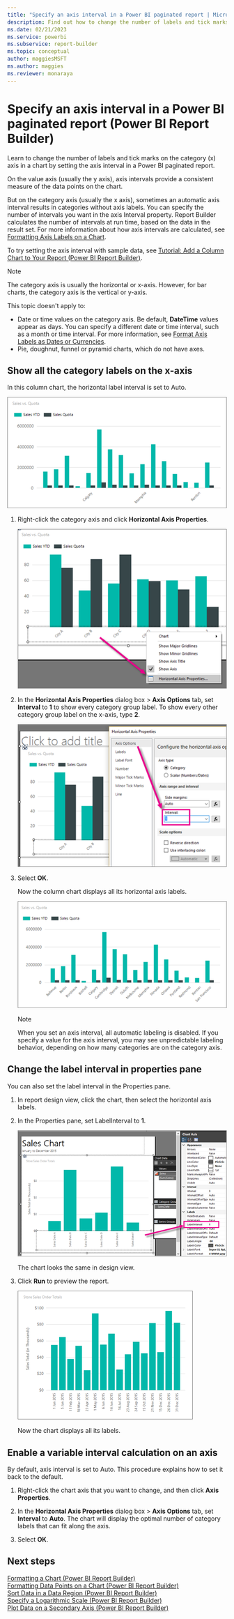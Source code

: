 ```yaml
---
title: "Specify an axis interval in a Power BI paginated report | Microsoft Docs"
description: Find out how to change the number of labels and tick marks on the category (x) axis in a chart in a Power BI paginated report by setting the axis interval in Power BI Report Builder.
ms.date: 02/21/2023
ms.service: powerbi
ms.subservice: report-builder
ms.topic: conceptual
author: maggiesMSFT
ms.author: maggies
ms.reviewer: monaraya
---
```

# Specify an axis interval in a Power BI paginated report (Power BI Report Builder)

Learn to change the number of labels and tick marks on the category (x) axis in a chart by setting the axis interval in a Power BI paginated report.
 
On the value axis (usually the y axis), axis intervals provide a consistent measure of the data points on the chart. 

But on the category axis (usually the x axis), sometimes an automatic axis interval results in categories without axis labels. You can specify the number of intervals you want in the axis Interval property. Report Builder calculates the number of intervals at run time, based on the data in the result set. For more information about how axis intervals are calculated, see [Formatting Axis Labels on a Chart](formatting-axis-labels-on-chart-report-builder.md).  

To try setting the axis interval with sample data, see [Tutorial: Add a Column Chart to Your Report (Power BI Report Builder)](/paginated-reports/tutorials/tutorial-add-column-chart-to-your-report-report-builder).
  
> [!NOTE]  
>  The category axis is usually the horizontal or x-axis. However, for bar charts, the category axis is the vertical or y-axis.  
>
> This topic doesn't apply to:
>-   Date or time values on the category axis. Be default, **DateTime** values appear as days. You can specify a different date or time interval, such as a month or time interval. For more information, see [Format Axis Labels as Dates or Currencies](format-axis-labels-as-dates-or-currencies-report-builder.md).  
>-  Pie, doughnut, funnel or pyramid charts, which do not have axes. 
  
## Show all the category labels on the x-axis  

In this column chart, the horizontal label interval is set to Auto.

![Screenshot showing report builder column chart preview with the x-axis interval set to Auto.](/powerbi-docs/paginated-reports/media/paginated-reports-visualizations/column-chart-preview-x-axis-interval-auto.png "Screenshot showing report builder column chart preview with the x-axis interval set to Auto.")
  
1.  Right-click the category axis and click **Horizontal Axis Properties**.   

    ![Screenshot of a report builder column chart showing how to set x-axis labels.](/powerbi-docs/paginated-reports/media/paginated-reports-visualizations/column-chart-x-axis-labels.png "Screenshot of a report builder column chart showing how to set x-axis labels.")
  
2.  In the **Horizontal Axis Properties** dialog box > **Axis Options** tab, set **Interval** to **1** to show every category group label. To show every other category group label on the x-axis, type **2**. 

     ![Screenshot of a report builder column chart showing how to set the x-axis interval to one.](/powerbi-docs/paginated-reports/media/paginated-reports-visualizations/column-chart-x-axis-interval-one.png "Screenshot of a report builder column chart showing how to set the x-axis interval to one.")
  
3.  Select **OK**.
     
     Now the column chart displays all its horizontal axis labels.
     
     ![Screenshot of the report builder column chart preview showing x-axis labels.](/powerbi-docs/paginated-reports/media/paginated-reports-visualizations/column-chart-preview-x-axis-interval-one.png "Screenshot of the report builder column chart preview showing x-axis labels.")
     
     > [!NOTE]  
     >  When you set an axis interval, all automatic labeling is disabled. If you specify a value for the axis interval, you may see unpredictable labeling behavior, depending on how many categories are on the category axis.  

## Change the label interval in properties pane

You can also set the label interval in the Properties pane.

1.  In report design view, click the chart, then select the horizontal axis labels.

3. In the Properties pane, set LabelInterval to **1**.

    ![Screenshot of the report builder column chart showing how to set the label interval.](/powerbi-docs/paginated-reports/media/paginated-reports-visualizations/column-chart-set-label-interval.png "Screenshot of the report builder column chart showing how to set the label interval.")

    The chart looks the same in design view. 
    
5.  Click **Run** to preview the report.

    ![Screenshot of the report builder column chart preview showing the label interval of one.](/powerbi-docs/paginated-reports/media/paginated-reports-visualizations/column-chart-label-interval-one-preview.png "Screenshot of the report builder column chart preview showing the label interval of one.")
    
    Now the chart displays all its labels.
  
## Enable a variable interval calculation on an axis  

By default, axis interval is set to Auto. This procedure explains how to set it back to the default. 
  
1.  Right-click the chart axis that you want to change, and then click **Axis Properties**. 
  
2.  In the **Horizontal Axis Properties** dialog box > **Axis Options** tab, set **Interval** to **Auto**. The chart will display the optimal number of category labels that can fit along the axis.  
  
3.  Select **OK**.
  
## Next steps  
 [Formatting a Chart &#40;Power BI Report Builder&#41;](formatting-chart-report-builder-and-ssrs.md)   
 [Formatting Data Points on a Chart (Power BI Report Builder)](formatting-data-points-on-chart-report-builder.md)   
 [Sort Data in a Data Region (Power BI Report Builder)](/sql/reporting-services/report-design/sort-data-in-a-data-region-report-builder-and-ssrs)     
 [Specify a Logarithmic Scale &#40;Power BI Report Builder&#41;](specify-logarithmic-scale-report-builder.md)   
 [Plot Data on a Secondary Axis &#40;Power BI Report Builder&#41;](plot-data-on-secondary-axis-report-builder.md)  
  
